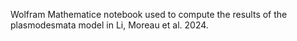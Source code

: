Wolfram Mathematice notebook used to compute the results of the plasmodesmata model in Li, Moreau et al. 2024.
